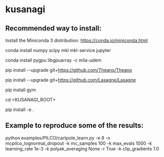 # kusanagi

## Recommended way to install:

Install the Miniconda 3 distribution: https://conda.io/miniconda.html

conda install numpy scipy mkl mkl-service jupyter

conda install pygpu libgpuarray -c mila-udem

pip install --upgrade git+https://github.com/Theano/Theano

pip install --upgrade git+https://github.com/Lasagne/Lasagne

pip install gym

cd <KUSANAGI_ROOT>

pip install -e .

## Example to reproduce some of the results:

python examples/PILCO/cartpole_learn.py -e 8 -n mcpilco_lognormal_dropout -k mc_samples 100 -k max_evals 1000 -k learning_rate 1e-3 -k polyak_averaging None -r True -k clip_gradients 1.0
